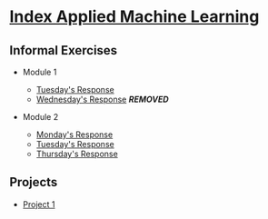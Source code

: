 # [Index Applied Machine Learning](https://elizabethsdata.github.io/data310/)
## Informal Exercises
- Module 1
    - [Tuesday's Response](Week1/tues1.md)
    - [Wednesday's Response](Week1/wed1.md)
    ***REMOVED***
  
- Module 2
    - [Monday's Response](https://johnkwillis.github.io/data310/monday2.html)
    - [Tuesday's Response](Week2/tues2.md)
    - [Thursday's Response](Week2/thurs2.md)

## Projects

- [Project 1](Projects/Project1/proj1.md)
  
